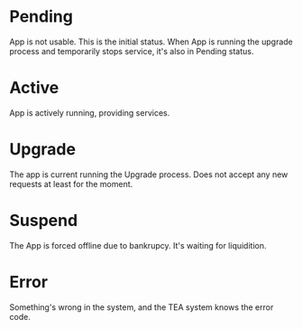 # Pending
App is not usable. This is the initial status.
When App is running the upgrade process and temporarily stops service, it's also in Pending status.

# Active
App is actively running, providing services.

# Upgrade

The app is current running the Upgrade process. Does not accept any new requests at least for the moment.

# Suspend
The App is forced offline due to bankrupcy. It's waiting for liquidition.

# Error
Something's wrong in the system, and the TEA system knows the error code.